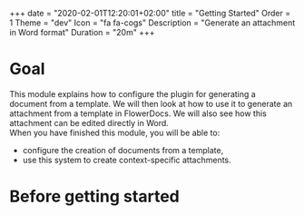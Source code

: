 +++
date = "2020-02-01T12:20:01+02:00"
title = "Getting Started"
Order = 1
Theme = "dev"
Icon = "fa fa-cogs"
Description = "Generate an attachment in Word format"
Duration = "20m"
+++

# Goal

This module explains how to configure the plugin for generating a document from a template. We will then look at how to use it to generate an attachment from a template in FlowerDocs. We will also see how this attachment can be edited directly in Word.  
When you have finished this module, you will be able to:

* configure the creation of documents from a template,
* use this system to create context-specific attachments.

# Before getting started

